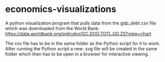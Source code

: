 # economics-visualizations

A python visualization program that pulls data from the gdp_debt.csv file which was downloaded from the World Bank:
https://data.worldbank.org/indicator/GC.DOD.TOTL.GD.ZS?view=chart

The csv file has to be in the same folder as the Python script for it to work. After running the Python script a new .svg file will be created in the same folder which then has to be open in a browser for interactive viewing.

